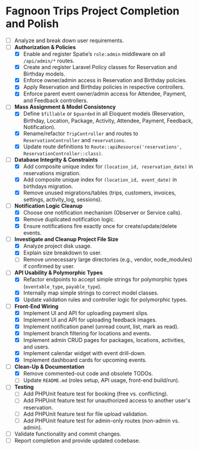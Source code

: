# Fagnoon Trips Project Completion and Polish

- [ ] Analyze and break down user requirements.
- [ ] **Authorization & Policies**
    - [X] Enable and register Spatie’s `role:admin` middleware on all `/api/admin/*` routes.
    - [X] Create and register Laravel Policy classes for Reservation and Birthday models.
    - [X] Enforce owner/admin access in Reservation and Birthday policies.
    - [X] Apply Reservation and Birthday policies in respective controllers.
    - [X] Enforce parent event owner/admin access for Attendee, Payment, and Feedback controllers.
- [ ] **Mass Assignment & Model Consistency**
    - [X] Define `$fillable` or `$guarded` in all Eloquent models (Reservation, Birthday, Location, Package, Activity, Attendee, Payment, Feedback, Notification).
    - [X] Rename/refactor `TripController` and routes to `ReservationController` and `reservations`.
    - [X] Update route definitions to `Route::apiResource('reservations', ReservationController::class)`.
- [ ] **Database Integrity & Constraints**
    - [X] Add composite unique index for `(location_id, reservation_date)` in reservations migration.
    - [X] Add composite unique index for `(location_id, event_date)` in birthdays migration.
    - [X] Remove unused migrations/tables (trips, customers, invoices, settings, activity_log, sessions).
- [ ] **Notification Logic Cleanup**
    - [X] Choose one notification mechanism (Observer or Service calls).
    - [X] Remove duplicated notification logic.
    - [X] Ensure notifications fire exactly once for create/update/delete events.
- [ ] **Investigate and Cleanup Project File Size**
    - [X] Analyze project disk usage.
    - [X] Explain size breakdown to user.
    - [ ] Remove unnecessary large directories (e.g., vendor, node_modules) if confirmed by user.
- [ ] **API Usability & Polymorphic Types**
    - [X] Refactor endpoints to accept simple strings for polymorphic types (`eventable_type`, `payable_type`).
    - [X] Internally map simple strings to correct model classes.
    - [X] Update validation rules and controller logic for polymorphic types.
- [ ] **Front-End Wiring**
    - [X] Implement UI and API for uploading payment slips.
    - [X] Implement UI and API for uploading feedback images.
    - [X] Implement notification panel (unread count, list, mark as read).
    - [X] Implement branch filtering for locations and events.
    - [X] Implement admin CRUD pages for packages, locations, activities, and users.
    - [X] Implement calendar widget with event drill-down.
    - [X] Implement dashboard cards for upcoming events.
- [ ] **Clean-Up & Documentation**
    - [X] Remove commented-out code and obsolete TODOs.
    - [ ] Update `README.md` (roles setup, API usage, front-end build/run).
- [ ] **Testing**
    - [ ] Add PHPUnit feature test for booking (free vs. conflicting).
    - [ ] Add PHPUnit feature test for unauthorized access to another user's reservation.
    - [ ] Add PHPUnit feature test for file upload validation.
    - [ ] Add PHPUnit feature test for admin-only routes (non-admin vs. admin).
- [ ] Validate functionality and commit changes.
- [ ] Report completion and provide updated codebase.

